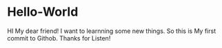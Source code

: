 # Hello-World
HI My dear friend!
I want to learnning some new things.
So this is My first commit to Githob.
Thanks for Listen!

